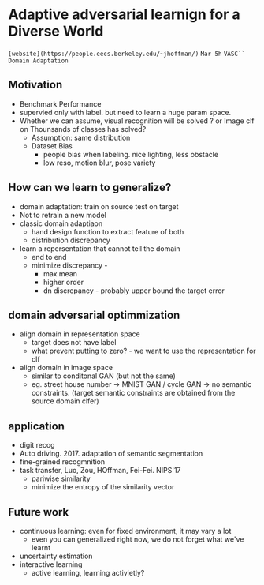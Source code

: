 # Adaptive adversarial learnign for a Diverse World
`[website](https://people.eecs.berkeley.edu/~jhoffman/)` `Mar 5h` `VASC`` Domain Adaptation`

## Motivation
- Benchmark Performance
- supervied only with label. but need to learn a huge param space.
- Whether we can assume, visual recognition will be solved ? or Image clf on Thounsands of classes has solved?
    + Assumption: same distribution 
    + Dataset Bias  
        * people bias when labeling. nice lighting, less obstacle
        * low reso, motion blur, pose variety

## How can we learn to generalize?
- domain adaptation: train on source test on target
- Not to retrain a new model
- classic domain adaptiaon
    + hand design function to extract feature of both 
    + distribution discrepancy
- learn a repersentation that cannot tell the domain
    + end to end
    + minimize discrepancy - 
        * max mean
        * higher order
        * dn discrepancy - probably upper bound the target error

## domain adversarial optimmization
- align domain in representation space
    + target does not have label
    + what prevent putting to zero? - we want to use the representation for clf
- align domain in image space
    + similar to conditonal GAN (but not the same)
    + eg. street house number -> MNIST GAN / cycle GAN -> no semantic constraints. (target semantic constraints are obtained from the source domain clfer)

## application
- digit recog
- Auto driving. 2017. adaptation of semantic segmentation
- fine-grained recogmnition
- task transfer, Luo, Zou, HOffman, Fei-Fei. NIPS'17
    + pariwise similarity
    + minimize the entropy of the similarity vector

## Future work
- continuous learning: even for fixed environment, it may vary a lot 
    + even you can generalized right now, we do not forget what we've learnt
- uncertainty estimation
- interactive learning
    + active learning, learning activietly?
